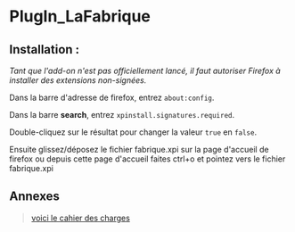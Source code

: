 # PlugIn_LaFabrique

## Installation :
*Tant que l'add-on n'est pas officiellement lancé, il faut autoriser Firefox à installer des extensions non-signées.*

Dans la barre d'adresse de firefox, entrez `about:config`.

Dans la barre **search**, entrez `xpinstall.signatures.required`.

Double-cliquez sur le résultat pour changer la valeur `true` en `false`.

Ensuite glissez/déposez le fichier fabrique.xpi sur la page d'accueil de firefox ou depuis cette page d'accueil faites ctrl+o et pointez vers le fichier fabrique.xpi


## Annexes
> [voici le cahier des charges](https://github.com/Simplon-Narbonne/PlugIn_LaFabrique/blob/master/cahier-des-charges.md)
